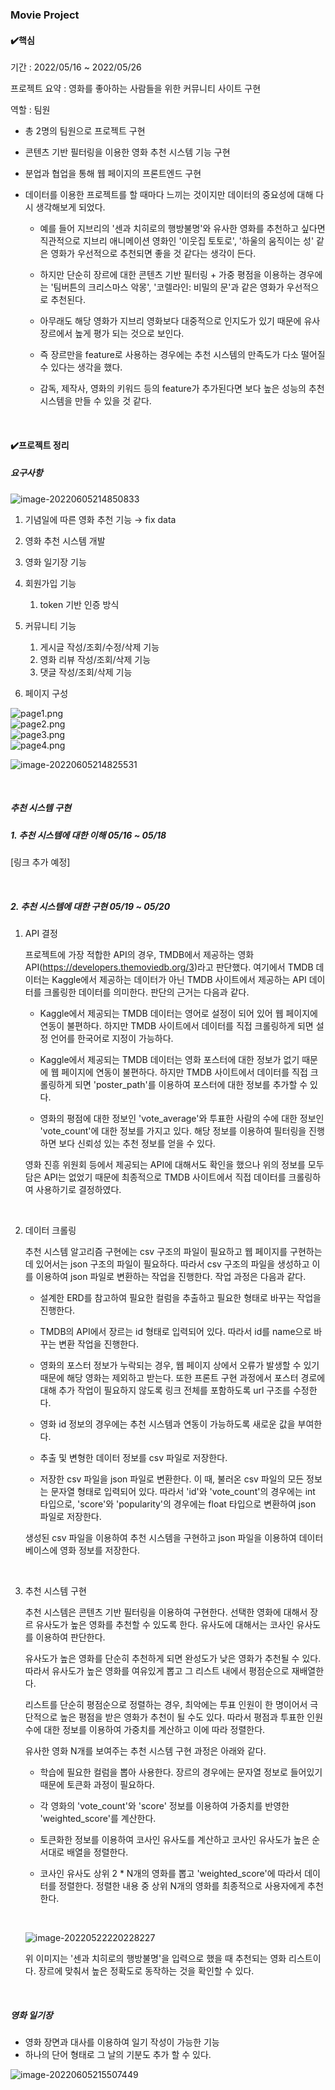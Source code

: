 ### Movie Project

#### :heavy_check_mark:핵심

기간 : 2022/05/16 ~ 2022/05/26  

프로젝트 요약 : 영화를 좋아하는 사람들을 위한 커뮤니티 사이트 구현  

역할 : 팀원  

* 총 2명의 팀원으로 프로젝트 구현  

* 콘텐츠 기반 필터링을 이용한 영화 추천 시스템 기능 구현  

* 분업과 협업을 통해 웹 페이지의 프론트엔드 구현  

* 데이터를 이용한 프로젝트를 할 때마다 느끼는 것이지만 데이터의 중요성에 대해 다시 생각해보게 되었다.  

  * 예를 들어 지브리의 '센과 치히로의 행방불명'와 유사한 영화를 추천하고 싶다면 직관적으로 지브리 애니메이션 영화인 '이웃집 토토로', '하울의 움직이는 성' 같은 영화가 우선적으로 추천되면 좋을 것 같다는 생각이 든다. 
   
  * 하지만 단순히 장르에 대한 콘텐츠 기반 필터링 + 가중 평점을 이용하는 경우에는 '팀버튼의 크리스마스 악몽', '코렐라인: 비밀의 문'과 같은 영화가 우선적으로 추천된다.  
  
  * 아무래도 해당 영화가 지브리 영화보다 대중적으로 인지도가 있기 때문에 유사 장르에서 높게 평가 되는 것으로 보인다.  
  
  * 즉 장르만을 feature로 사용하는 경우에는 추천 시스템의 만족도가 다소 떨어질 수 있다는 생각을 했다.  
  
  * 감독, 제작사, 영화의 키워드 등의 feature가 추가된다면 보다 높은 성능의 추천 시스템을 만들 수 있을 것 같다.  

<br>

#### :heavy_check_mark:프로젝트 정리

##### 요구사항

![image-20220605214850833](README.assets/image-20220605214850833.png)

1. 기념일에 따른 영화 추천 기능 → fix data  

2. 영화 추천 시스템 개발  

3. 영화 일기장 기능  

4. 회원가입 기능  
   1. token 기반 인증 방식  

5. 커뮤니티 기능  
   1. 게시글 작성/조회/수정/삭제 기능  
   2. 영화 리뷰 작성/조회/삭제 기능  
   3. 댓글 작성/조회/삭제 기능  

6. 페이지 구성  

![page1.png](./README.assets/1.png)  
![page2.png](./README.assets/2.png)  
![page3.png](./README.assets/3.png)  
![page4.png](./README.assets/4.png)  

![image-20220605214825531](README.assets/image-20220605214825531.png)  

<br>

##### 추천 시스템 구현

##### 1. 추천 시스템에 대한 이해 05/16 ~ 05/18

[링크 추가 예정]  

<br>

##### 2. 추천 시스템에 대한 구현 05/19 ~ 05/20

1. API 결정  

   프로젝트에 가장 적합한 API의 경우, TMDB에서 제공하는 영화 API(https://developers.themoviedb.org/3)라고 판단했다. 여기에서 TMDB 데이터는 Kaggle에서 제공하는 데이터가 아닌 TMDB 사이트에서 제공하는 API 데이터를 크롤링한 데이터를 의미한다. 판단의 근거는 다음과 같다.  

     * Kaggle에서 제공되는 TMDB 데이터는 영어로 설정이 되어 있어 웹 페이지에 연동이 불편하다. 하지만 TMDB 사이트에서 데이터를 직접 크롤링하게 되면 설정 언어를 한국어로 지정이 가능하다.  

     * Kaggle에서 제공되는 TMDB 데이터는 영화 포스터에 대한 정보가 없기 때문에 웹 페이지에 연동이 불편하다. 하지만 TMDB 사이트에서 데이터를 직접 크롤링하게 되면 'poster_path'를 이용하여 포스터에 대한 정보를 추가할 수 있다.  

     * 영화의 평점에 대한 정보인 'vote_average'와 투표한 사람의 수에 대한 정보인 'vote_count'에 대한 정보를 가지고 있다. 해당 정보를 이용하여 필터링을 진행하면 보다 신뢰성 있는 추천 정보를 얻을 수 있다.  

   영화 진흥 위원회 등에서 제공되는 API에 대해서도 확인을 했으나 위의 정보를 모두 담은 API는 없었기 때문에 최종적으로 TMDB 사이트에서 직접 데이터를 크롤링하여 사용하기로 결정하였다.  

<br>

2. 데이터 크롤링  

   추천 시스템 알고리즘 구현에는 csv 구조의 파일이 필요하고 웹 페이지를 구현하는 데 있어서는 json 구조의 파일이 필요하다. 따라서 csv 구조의 파일을 생성하고 이를 이용하여 json 파일로 변환하는 작업을 진행한다. 작업 과정은 다음과 같다.  

   * 설계한 ERD를 참고하여 필요한 컬럼을 추출하고 필요한 형태로 바꾸는 작업을 진행한다.  
   
   * TMDB의 API에서 장르는 id 형태로 입력되어 있다. 따라서 id를 name으로 바꾸는 변환 작업을 진행한다.  
   
   * 영화의 포스터 정보가 누락되는 경우, 웹 페이지 상에서 오류가 발생할 수 있기 때문에 해당 영화는 제외하고 받는다. 또한 프론트 구현 과정에서 포스터 경로에 대해 추가 작업이 필요하지 않도록 링크 전체를 포함하도록 url 구조를 수정한다.  
   
   * 영화 id 정보의 경우에는 추천 시스템과 연동이 가능하도록 새로운 값을 부여한다.  
   
   * 추출 및 변형한 데이터 정보를 csv 파일로 저장한다.  
   
   * 저장한 csv 파일을 json 파일로 변환한다. 이 때, 불러온 csv 파일의 모든 정보는 문자열 형태로 입력되어 있다. 따라서 'id'와 'vote_count'의 경우에는 int 타입으로, 'score'와 'popularity'의 경우에는 float 타입으로 변환하여 json 파일로 저장한다.  

   생성된 csv 파일을 이용하여 추천 시스템을 구현하고 json 파일을 이용하여 데이터베이스에 영화 정보를 저장한다.  

<br>

3. 추천 시스템 구현  

   추천 시스템은 콘텐츠 기반  필터링을 이용하여 구현한다. 선택한 영화에 대해서 장르 유사도가 높은 영화를 추천할 수 있도록 한다. 유사도에 대해서는 코사인 유사도를 이용하여 판단한다.  

   유사도가 높은 영화를 단순히 추천하게 되면 완성도가 낮은 영화가 추천될 수 있다. 따라서 유사도가 높은 영화를 여유있게 뽑고 그 리스트 내에서 평점순으로 재배열한다.  

   리스트를 단순히 평점순으로 정렬하는 경우, 최악에는 투표 인원이 한 명이어서 극단적으로 높은 평점을 받은 영화가 추천이 될 수도 있다. 따라서 평점과 투표한 인원 수에 대한 정보를 이용하여 가중치를 계산하고 이에 따라 정렬한다.  

   유사한 영화 N개를 보여주는 추천 시스템 구현 과정은 아래와 같다.  

   * 학습에 필요한 컬럼을 뽑아 사용한다. 장르의 경우에는 문자열 정보로 들어있기 때문에 토큰화 과정이 필요하다.  

   * 각 영화의 'vote_count'와 'score' 정보를 이용하여 가중치를 반영한 'weighted_score'를 계산한다.  

   * 토큰화한 정보를 이용하여 코사인 유사도를 계산하고 코사인 유사도가 높은 순서대로 배열을 정렬한다.   

   * 코사인 유사도 상위 2 * N개의 영화를 뽑고 'weighted_score'에 따라서 데이터를 정렬한다. 정렬한 내용 중 상위 N개의 영화를 최종적으로 사용자에게 추천한다.  

   <br>

   ![image-20220522220228227](README.assets/image-20220522220228227.png)  

     위 이미지는 '센과 치히로의 행방불명'을 입력으로 했을 때 추천되는 영화 리스트이다. 장르에 맞춰서 높은 정확도로 동작하는 것을 확인할 수 있다.  
   
<br>

##### 영화 일기장

* 영화 장면과 대사를 이용하여 일기 작성이 가능한 기능  
* 하나의 단어 형태로 그 날의 기분도 추가 할 수 있다.  

![image-20220605215507449](README.assets/image-20220605215507449.png)  
